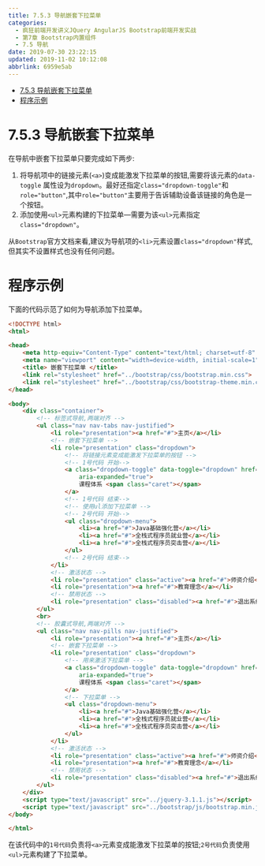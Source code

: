 ```yaml
---
title: 7.5.3 导航嵌套下拉菜单
categories: 
  - 疯狂前端开发讲义JQuery AngularJS Bootstrap前端开发实战
  - 第7章 Bootstrap内置组件
  - 7.5 导航
date: 2019-07-30 23:22:15
updated: 2019-11-02 10:12:08
abbrlink: 6959e5ab
---
```

<div id='my_toc'>

- [7.5.3 导航嵌套下拉菜单](/JavaReadingNotes/6959e5ab/#7-5-3-导航嵌套下拉菜单)
- [程序示例](/JavaReadingNotes/6959e5ab/#程序示例)

</div>
<!--more-->
<script>if (navigator.platform.toLowerCase() == 'win32'){document.getElementById('my_toc').style.display = 'none';}</script>

<!--end-->
<!--SSTStart-->
# 7.5.3 导航嵌套下拉菜单 #
在导航中嵌套下拉菜单只要完成如下两步:
1. 将导航项中的链接元素(`<a>`)变成能激发下拉菜单的按钮,需要将该元素的`data-toggle` 属性设为`dropdown`。最好还指定`class="dropdown-toggle"`和`role="button"`,其中`role="button"`主要用于告诉辅助设备该链接的角色是一个按钮。
2. 添加使用`<ul>`元素构建的下拉菜单—需要为该`<ul>`元素指定`class="dropdown"`。

从`Bootstrap`官方文档来看,建议为导航项的`<li>`元素设置`class="dropdown"`样式,但其实不设置样式也没有任何问题。
<!--SSTStop-->
# 程序示例 #
下面的代码示范了如何为导航添加下拉菜单。
```html
<!DOCTYPE html>
<html>

<head>
	<meta http-equiv="Content-Type" content="text/html; charset=utf-8" />
	<meta name="viewport" content="width=device-width, initial-scale=1">
	<title> 嵌套下拉菜单 </title>
	<link rel="stylesheet" href="../bootstrap/css/bootstrap.min.css">
	<link rel="stylesheet" href="../bootstrap/css/bootstrap-theme.min.css">
</head>

<body>
	<div class="container">
		<!-- 标签式导航,两端对齐 -->
		<ul class="nav nav-tabs nav-justified">
			<li role="presentation"><a href="#">主页</a></li>
			<!-- 嵌套下拉菜单 -->
			<li role="presentation" class="dropdown">
				<!-- 将链接元素变成能激发下拉菜单的按钮 -->
				<!-- 1号代码 开始-->
				<a class="dropdown-toggle" data-toggle="dropdown" href="#" role="button" aria-haspopup="true"
					aria-expanded="true">
					课程体系 <span class="caret"></span>
				</a>
				<!-- 1号代码 结束-->
				<!-- 使用ul添加下拉菜单 -->
				<!-- 2号代码 开始-->
				<ul class="dropdown-menu">
					<li><a href="#">Java基础强化营</a></li>
					<li><a href="#">全栈式程序员就业营</a></li>
					<li><a href="#">全栈式程序员突击营</a></li>
				</ul>
				<!-- 2号代码 结束-->
			</li>
			<!-- 激活状态 -->
			<li role="presentation" class="active"><a href="#">师资介绍</a></li>
			<li role="presentation"><a href="#">教育理念</a></li>
			<!-- 禁用状态 -->
			<li role="presentation" class="disabled"><a href="#">退出系统</a></li>
		</ul>
		<br>
		<!-- 胶囊式导航,两端对齐 -->
		<ul class="nav nav-pills nav-justified">
			<li role="presentation"><a href="#">主页</a></li>
			<!-- 嵌套下拉菜单 -->
			<li role="presentation" class="dropdown">
				<!-- 用来激活下拉菜单 -->
				<a class="dropdown-toggle" data-toggle="dropdown" href="#" role="button" aria-haspopup="true"
					aria-expanded="true">
					课程体系 <span class="caret"></span>
				</a>
				<!-- 下拉菜单 -->
				<ul class="dropdown-menu">
					<li><a href="#">Java基础强化营</a></li>
					<li><a href="#">全栈式程序员就业营</a></li>
					<li><a href="#">全栈式程序员突击营</a></li>
				</ul>
			</li>
			<!-- 激活状态 -->
			<li role="presentation" class="active"><a href="#">师资介绍</a></li>
			<li role="presentation"><a href="#">教育理念</a></li>
			<!-- 禁用状态 -->
			<li role="presentation" class="disabled"><a href="#">退出系统</a></li>
		</ul>
	</div>
	<script type="text/javascript" src="../jquery-3.1.1.js"></script>
	<script type="text/javascript" src="../bootstrap/js/bootstrap.min.js"></script>
</body>

</html>
```
在该代码中的`1号代码`负责将`<a>`元素变成能激发下拉菜单的按钮;`2号代码`负责使用`<ul>`元素构建了下拉菜单。

